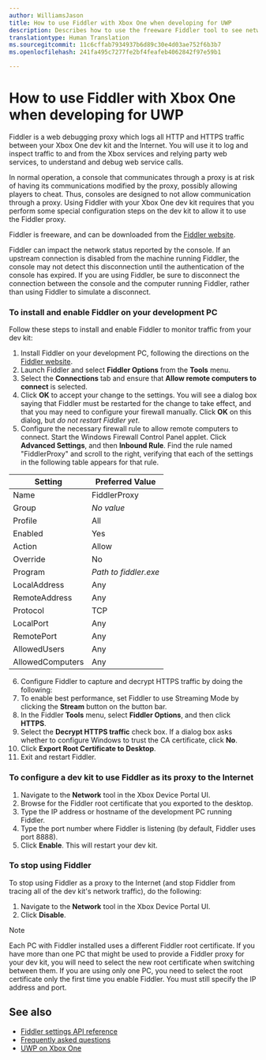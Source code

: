 ```yaml
---
author: WilliamsJason
title: How to use Fiddler with Xbox One when developing for UWP
description: Describes how to use the freeware Fiddler tool to see network traffic on a UWP Xbox One dev kit.
translationtype: Human Translation
ms.sourcegitcommit: 11c6cffab7934937b6d89c30e4d03ae752f6b3b7
ms.openlocfilehash: 241fa495c7277fe2bf4feafeb4062842f97e59b1

---
```


# How to use Fiddler with Xbox One when developing for UWP

Fiddler is a web debugging proxy which logs all HTTP and HTTPS traffic between your Xbox One dev kit and the Internet. You will use it to log and inspect traffic to and from the Xbox services and relying party web services, to understand and debug web service calls. 

In normal operation, a console that communicates through a proxy is at risk of having its communications modified by the proxy, possibly allowing players to cheat. Thus, consoles are designed to not allow communication through a proxy. Using Fiddler with your Xbox One dev kit requires that you perform some special configuration steps on the dev kit to allow it to use the Fiddler proxy. 

Fiddler is freeware, and can be downloaded from the [Fiddler website](http://www.fiddler2.com/fiddler2/). 

Fiddler can impact the network status reported by the console. If an upstream connection is disabled from the machine running Fiddler, the console may not detect this disconnection until the authentication of the console has expired. If you are using Fiddler, be sure to disconnect the connection between the console and the computer running Fiddler, rather than using Fiddler to simulate a disconnect.

### To install and enable Fiddler on your development PC
Follow these steps to install and enable Fiddler to monitor traffic from your dev kit:

1. Install Fiddler on your development PC, following the directions on the [Fiddler website](http://www.fiddler2.com/fiddler2/). 
2. Launch Fiddler and select **Fiddler Options** from the **Tools** menu. 
3. Select the **Connections** tab and ensure that **Allow remote computers to connect** is selected. 
4. Click **OK** to accept your change to the settings. You will see a dialog box saying that Fiddler must be restarted for the change to take effect, and that you may need to configure your firewall manually. Click **OK** on this dialog, but *do not restart Fiddler yet*.
5. Configure the necessary firewall rule to allow remote computers to connect. Start the Windows Firewall Control Panel applet. Click **Advanced Settings**, and then **Inbound Rule**. Find the rule named "FiddlerProxy" and scroll to the right, verifying that each of the settings in the following table appears for that rule.
  
  | Setting           | Preferred Value                |
  | ----              | ----                           |
  | Name              | FiddlerProxy                   |
  | Group             | *No value* |
  | Profile           | All                            |
  | Enabled           | Yes                            |
  | Action            | Allow                          |
  | Override          | No                             |
  | Program           | *Path to fiddler.exe*          |
  | LocalAddress      | Any                            |
  | RemoteAddress     | Any                            |
  | Protocol          | TCP                            |
  | LocalPort         | Any                            |
  | RemotePort        | Any                            |
  | AllowedUsers      | Any                            |
  | AllowedComputers  | Any                            |


6. Configure Fiddler to capture and decrypt HTTPS traffic by doing the following:
  1. To enable best performance, set Fiddler to use Streaming Mode by clicking the **Stream** button on the button bar.
  2. In the Fiddler **Tools** menu, select **Fiddler Options**, and then click **HTTPS**.
  3. Select the **Decrypt HTTPS traffic** check box. If a dialog box asks whether to configure Windows to trust the CA certificate, click **No**.
  4. Click **Export Root Certificate to Desktop**.
7. Exit and restart Fiddler.

### To configure a dev kit to use Fiddler as its proxy to the Internet

1. Navigate to the **Network** tool in the Xbox Device Portal UI.
2. Browse for the Fiddler root certificate that you exported to the desktop. 
3. Type the IP address or hostname of the development PC running Fiddler.
4. Type the port number where Fiddler is listening (by default, Fiddler uses port 8888). 
5. Click **Enable**. This will restart your dev kit.

### To stop using Fiddler
To stop using Fiddler as a proxy to the Internet (and stop Fiddler from tracing all of the dev kit's network traffic), do the following:

1. Navigate to the **Network** tool in the Xbox Device Portal UI.
2. Click **Disable**.

> [!NOTE]
> Each PC with Fiddler installed uses a different Fiddler root certificate. If you have more than one PC that might be used to provide a Fiddler proxy for your dev kit, you will need to select the new root certificate when switching between them. If you are using only one PC, you need to select the root certificate only the first time you enable Fiddler. You must still specify the IP address and port.

## See also
- [Fiddler settings API reference](wdp-fiddler-api.md)
- [Frequently asked questions](frequently-asked-questions.md)
- [UWP on Xbox One](index.md)






<!--HONumber=Aug16_HO3-->


